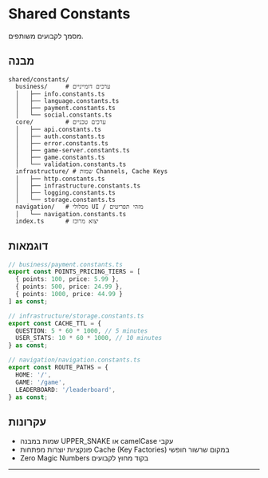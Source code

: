 # Shared Constants

מסמך לקבועים משותפים.

## מבנה
```
shared/constants/
  business/     # ערכים דומייניים
  │   ├── info.constants.ts
  │   ├── language.constants.ts
  │   ├── payment.constants.ts
  │   └── social.constants.ts
  core/         # ערכים טכניים
  │   ├── api.constants.ts
  │   ├── auth.constants.ts
  │   ├── error.constants.ts
  │   ├── game-server.constants.ts
  │   ├── game.constants.ts
  │   └── validation.constants.ts
  infrastructure/ # שמות Channels, Cache Keys
  │   ├── http.constants.ts
  │   ├── infrastructure.constants.ts
  │   ├── logging.constants.ts
  │   └── storage.constants.ts
  navigation/   # מסלולי UI / מזהי תפריטים
  │   └── navigation.constants.ts
  index.ts      # יצוא מרוכז
```

## דוגמאות
```typescript
// business/payment.constants.ts
export const POINTS_PRICING_TIERS = [
  { points: 100, price: 5.99 },
  { points: 500, price: 24.99 },
  { points: 1000, price: 44.99 }
] as const;

// infrastructure/storage.constants.ts
export const CACHE_TTL = {
  QUESTION: 5 * 60 * 1000, // 5 minutes
  USER_STATS: 10 * 60 * 1000, // 10 minutes
} as const;

// navigation/navigation.constants.ts
export const ROUTE_PATHS = {
  HOME: '/',
  GAME: '/game',
  LEADERBOARD: '/leaderboard',
} as const;
```

## עקרונות
- שמות במבנה UPPER_SNAKE או camelCase עקבי
- פונקציות יוצרות מפתחות Cache (Key Factories) במקום שרשור חופשי
- Zero Magic Numbers בקוד מחוץ לקבועים

---
 
